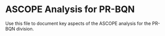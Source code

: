 # ASCOPE Analysis for PR-BQN

Use this file to document key aspects of the ASCOPE analysis for the PR-BQN division.
